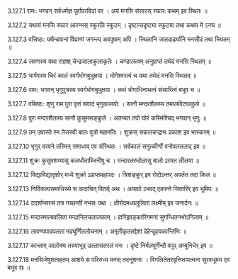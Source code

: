 3.127.1
रामः:
भगवन् सर्वधर्मज्ञ पूर्वापरविदां वर ।
अयं मनसि संसारस् स्फारः कथम् इव स्थितः ॥


3.127.2
यथायं मनसि स्फार आरम्भस् स्फुरति स्फुटम् ।
दृष्टान्तदृष्ट्या स्फुटया तथा कथय मे ऽनघ ॥


3.127.3
वसिष्ठः:
यथैन्दवानां विप्राणां जगन्त्य् अवपुषाम् अपि ।
स्थितानि जातदार्ढ्यानि मनसीदं तथा स्थितम् ॥


3.127.4
लवणस्य यथा राज्ञश् चेन्द्रजालाकुलाकृतेः ।
चण्डालत्वम् अनुप्राप्तं तथेदं मनसि स्थितम् ॥


3.127.5
भार्गवस्य चिरं कालं स्वर्गभोगबुभुक्षया ।
भोगेश्वरत्वं च यथा तथेदं मनसि स्थितम् ॥


3.127.6
रामः:
भगवन् भृगुपुत्रस्य स्वर्गभोगबुभुक्षया ।
कथं भोगाधिनाथत्वं संसारित्वं बभूव च ॥


3.127.7
वसिष्ठः:
शृणु राम पुरा वृत्तं संवादं भृगुकालयोः ।
सानौ मन्दरशैलस्य तमालविटपाकुले ॥


3.127.8
पुरा मन्दरशैलस्य सानौ कुसुमसङ्कुले ।
अतप्यत तपो घोरं कस्मिंश्चिद् भगवान् भृगुः ॥


3.127.9
तम् उपास्ते स्म तेजस्वी बालः पुत्रो महामतिः ।
शुक्रस् सकलचन्द्राभः प्रकाश इव भास्करम् ॥


3.127.10
भृगुर् वरवने तस्मिन् समाधाव् एव संस्थितः ।
सर्वकालं समुत्कीर्णो वनोपलतलाद् इव ॥


3.127.11
शुक्रः कुसुमशय्यासु कलधौताब्जिनीषु च ।
मन्दारतरुदोलासु बालो ऽरमत लीलया ॥


3.127.12
विद्याविद्यादृशोर् मध्ये शुक्रो ऽप्राप्तमहापदः ।
त्रिशङ्कुर् इव रोदोऽन्तर् अवर्तत तदा किल ॥


3.127.13
निर्विकल्पसमाधिस्थे स कदाचित् पितर्य् अथ ।
अव्यग्रो ऽभवद् एकान्ते जितारिर् इव भूमिपः ॥


3.127.14
ददर्शाप्सरसं तत्र गच्छन्तीं नभसः पथा ।
क्षीरोदमध्यलुलितां लक्ष्मीम् इव जनार्दनः ॥


3.127.15
मन्दारमाल्यवलितां मन्दानिलचलालकाम् ।
हारिझाङ्कारिगमनां सुगन्धितनभोऽनिलाम् ॥


3.127.16
लावण्यपादपलतां मदघूर्णितलोचनाम् ।
अमृतीकृततद्देशां देहेन्दूदयकान्तिभिः ॥


3.127.17
कान्ताम् आलोक्य तस्याभूद् उल्लासतरलं मनः ।
दृष्टे निर्मलपूर्णेन्दौ वपुर् अम्बुनिधेर् इव ॥


3.127.18
मनसिजेषुशताहतम् आशये स परिरुध्य मनस् तदनूशनाः ।
विगलितेतरवृत्तितयात्मना सुरवधूमय एव बभूव सः ॥

